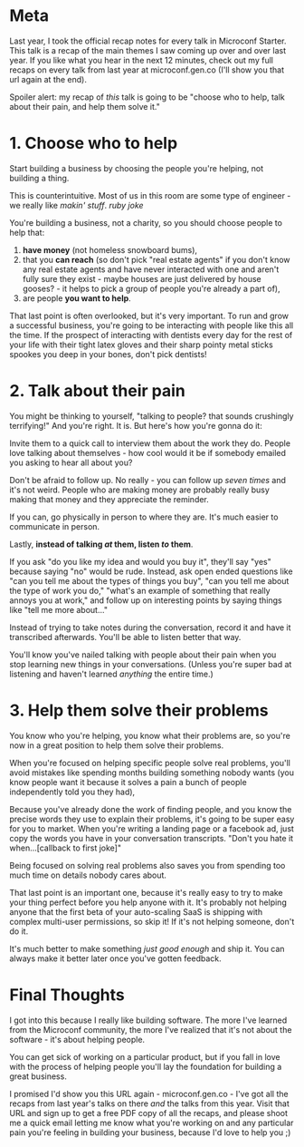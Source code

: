 # Meta

Last year, I took the official recap notes for every talk in Microconf Starter. This talk is a recap of the main themes I saw coming up over and over last year. If you like what you hear in the next 12 minutes, check out my full recaps on every talk from last year at microconf.gen.co (I'll show you that url again at the end).

Spoiler alert: my recap of _this_ talk is going to be "choose who to help, talk about their pain, and help them solve it."

<!-- # Why should you care?

You might feel like this doesn't matter.

You already have a killer idea for the next big web app - maybe you've already built it - and you're just here to learn the tricks to make a bunch of money from it. Like how Adam Wathan made $115k in three days from a $245 PDF file, or how Jordan Gal turned $5k in facebook ads into $348k _additional_ yearly recurring revenue (87x return).

Here's the one weird trick to how they did that: they choose a specific group of people to help, they talked with them about their pain, and they helped them solve it. Incidentally, in exchange for money.

Let's dig into that. -->

# 1. Choose who to help

Start building a business by choosing the people you're helping, not building a thing.

This is counterintuitive. Most of us in this room are some type of engineer - we really like _makin' stuff_. _ruby joke_

You're building a business, not a charity, so you should choose people to help that:

1. **have money** (not homeless snowboard bums),
2. that you **can reach** (so don't pick "real estate agents" if you don't know any real estate agents and have never interacted with one and aren't fully sure they exist - maybe houses are just delivered by house gooses? - it helps to pick a group of people you're already a part of),
3. are people **you want to help**.

That last point is often overlooked, but it's very important. To run and grow a successful business, you're going to be interacting with people like this all the time. If the prospect of interacting with dentists every day for the rest of your life with their tight latex gloves and their sharp pointy metal sticks spookes you deep in your bones, don't pick dentists!

<!-- Adam Wathan chose a great group of people to help: Laravel developers. Laravel developers have money, Adam knows how to reach them because they all hang out on twitter, and he loves interacting with them (he's a Laravel dev himself). Because he chose a great audience, he was able to  $115k in three days from a $245 PDF file.  -->

# 2. Talk about their pain

You might be thinking to yourself, "talking to people? that sounds crushingly terrifying!" And you're right. It is. But here's how you're gonna do it:

Invite them to a quick call to interview them about the work they do. People love talking about themselves - how cool would it be if somebody emailed you asking to hear all about you?

Don't be afraid to follow up. No really - you can follow up _seven times_ and it's not weird. People who are making money are probably really busy making that money and they appreciate the reminder.

If you can, go physically in person to where they are. It's much easier to communicate in person.

Lastly, **instead of talking _at_ them, listen _to_ them**.

<!-- Like this: "hey, do you like my talk?" -> he said "yes" because it would've been super rude to say "no"! -->

If you ask "do you like my idea and would you buy it", they'll say "yes" because saying "no" would be rude. Instead, ask open ended questions like "can you tell me about the types of things you buy", "can you tell me about the type of work you do," "what's an example of something that really annoys you at work," and follow up on interesting points by saying things like "tell me more about..."

Instead of trying to take notes during the conversation, record it and have it transcribed afterwards. You'll be able to listen better that way.

You'll know you've nailed talking with people about their pain when you stop learning new things in your conversations. (Unless you're super bad at listening and haven't learned _anything_ the entire time.)

# 3. Help them solve their problems

You know who you're helping, you know what their problems are, so you're now in a great position to help them solve their problems.

When you're focused on helping specific people solve real problems, you'll avoid mistakes like spending months building something nobody wants (you know people want it because it solves a pain a bunch of people independently told you they had),

Because you've already done the work of finding people, and you know the precise words they use to explain their problems, it's going to be super easy for you to market. When you're writing a landing page or a facebook ad, just copy the words you have in your conversation transcripts. "Don't you hate it when...[callback to first joke]"

Being focused on solving real problems also saves you from spending too much time on details nobody cares about.

That last point is an important one, because it's really easy to try to make your thing perfect before you help anyone with it. It's probably not helping anyone that the first beta of your auto-scaling SaaS is shipping with complex multi-user permissions, so skip it! If it's not helping someone, don't do it.

It's much better to make something _just good enough_ and ship it. You can always make it better later once you've gotten feedback.

<!-- If we were out for a walk and I tripped and fell into the Belagio fountain, I'd hope you wouldn't spend two hours comparing product reviews to find the perfect Amazon pool ladder. I like to think you'd start helping me as quickly as you could. -->

<!-- - cheat sheet guides, lists, short PDF guides, email courses, and ebooks are all great and easy ways to help -->

<!-- The bar for businesses in the economy is just above making something so bad you get sued. -->

<!-- "This is what I do" is more valuable than a perfect product. -->

<!-- - be helpful on the internet -->
<!-- - launch something small, then evaluate how well you did and do it again (Justin Jackson) -->
<!-- - Rob Walling's stair step approach: https://i.imgur.com/ZWqFAJC.png (Justin Jackson) -->

# Final Thoughts

I got into this because I really like building software. The more I've learned from the Microconf community, the more I've realized that it's not about the software - it's about helping people.

You can get sick of working on a particular product, but if you fall in love with the process of helping people you'll lay the foundation for building a great business.

I promised I'd show you this URL again - microconf.gen.co - I've got all the recaps from last year's talks on there _and_ the talks from this year. Visit that URL and sign up to get a free PDF copy of all the recaps, and please shoot me a quick email letting me know what you're working on and any particular pain you're feeling in building your business, because I'd love to help you ;)

<!-- - Doing this recap, I realized how little information I was retaining from the talks. The hallway track is amazing, but getting 10x more information from the talks made that the best part of last microconf for me. -->

<!-- - building a startup is grinding. Build systems so your daily routine will get you where you want to go.
- Don't look at building a business as a quick way to make money, look at it as a big part of your life for several years.
- What you do over your first 60 days is important, but not nearly as important as what you do consistently over a 40 year career. You can do one big thing every day/week, and two smaller things. One of those smaller things needs to be talking to customers. Don't expect to get dessert done (or push it to the weekend) (patio11)
 -->
